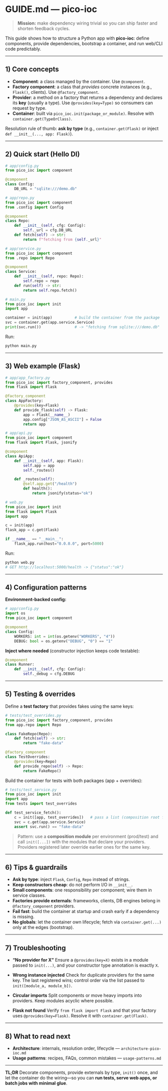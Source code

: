 # GUIDE.md — pico-ioc

> **Mission:** make dependency wiring trivial so you can ship faster and shorten feedback cycles.

This guide shows how to structure a Python app with **pico-ioc**: define components, provide dependencies, bootstrap a container, and run web/CLI code predictably.

---

## 1) Core concepts

* **Component**: a class managed by the container. Use `@component`.
* **Factory component**: a class that *provides* concrete instances (e.g., `Flask()`, clients). Use `@factory_component`.
* **Provider**: a method on a factory that returns a dependency and declares its **key** (usually a type). Use `@provides(key=Type)` so consumers can request by type.
* **Container**: built via `pico_ioc.init(package_or_module)`. Resolve with `container.get(TypeOrClass)`.

Resolution rule of thumb: **ask by type** (e.g., `container.get(Flask)` or inject `def __init__(..., app: Flask)`).

---

## 2) Quick start (Hello DI)

```python
# app/config.py
from pico_ioc import component

@component
class Config:
    DB_URL = "sqlite:///demo.db"
```

```python
# app/repo.py
from pico_ioc import component
from .config import Config

@component
class Repo:
    def __init__(self, cfg: Config):
        self._url = cfg.DB_URL
    def fetch(self) -> str:
        return f"fetching from {self._url}"
```

```python
# app/service.py
from pico_ioc import component
from .repo import Repo

@component
class Service:
    def __init__(self, repo: Repo):
        self.repo = repo
    def run(self) -> str:
        return self.repo.fetch()
```

```python
# main.py
from pico_ioc import init
import app

container = init(app)          # build the container from the package
svc = container.get(app.service.Service)
print(svc.run())               # -> "fetching from sqlite:///demo.db"
```

Run:

```bash
python main.py
```

---

## 3) Web example (Flask)

```python
# app/app_factory.py
from pico_ioc import factory_component, provides
from flask import Flask

@factory_component
class AppFactory:
    @provides(key=Flask)
    def provide_flask(self) -> Flask:
        app = Flask(__name__)
        app.config["JSON_AS_ASCII"] = False
        return app
```

```python
# app/api.py
from pico_ioc import component
from flask import Flask, jsonify

@component
class ApiApp:
    def __init__(self, app: Flask):
        self.app = app
        self._routes()

    def _routes(self):
        @self.app.get("/health")
        def health():
            return jsonify(status="ok")
```

```python
# web.py
from pico_ioc import init
from flask import Flask
import app

c = init(app)
flask_app = c.get(Flask)

if __name__ == "__main__":
    flask_app.run(host="0.0.0.0", port=5000)
```

Run:

```bash
python web.py
# GET http://localhost:5000/health -> {"status":"ok"}
```

---

## 4) Configuration patterns

**Environment-backed config:**

```python
# app/config.py
import os
from pico_ioc import component

@component
class Config:
    WORKERS: int = int(os.getenv("WORKERS", "4"))
    DEBUG: bool = os.getenv("DEBUG", "0") == "1"
```

**Inject where needed** (constructor injection keeps code testable):

```python
@component
class Runner:
    def __init__(self, cfg: Config):
        self._debug = cfg.DEBUG
```

---

## 5) Testing & overrides

Define a **test factory** that provides fakes using the same keys:

```python
# tests/test_overrides.py
from pico_ioc import factory_component, provides
from app.repo import Repo

class FakeRepo(Repo):
    def fetch(self) -> str:
        return "fake-data"

@factory_component
class TestOverrides:
    @provides(key=Repo)
    def provide_repo(self) -> Repo:
        return FakeRepo()
```

Build the container for tests with both packages (app + overrides):

```python
# tests/test_service.py
from pico_ioc import init
import app
from tests import test_overrides

def test_service_fetch():
    c = init([app, test_overrides])   # pass a list (composition root for tests)
    svc = c.get(app.service.Service)
    assert svc.run() == "fake-data"
```

> Pattern: use a **composition module** per environment (prod/test) and call `init([...])` with the modules that declare your providers. Providers registered later override earlier ones for the same key.

---

## 6) Tips & guardrails

* **Ask by type**: inject `Flask`, `Config`, `Repo` instead of strings.
* **Keep constructors cheap**: do not perform I/O in `__init__`.
* **Small components**: one responsibility per component; wire them in service classes.
* **Factories provide externals**: frameworks, clients, DB engines belong in `@factory_component` providers.
* **Fail fast**: build the container at startup and crash early if a dependency is missing.
* **No globals**: let the container own lifecycle; fetch via `container.get(...)` only at the edges (bootstrap).

---

## 7) Troubleshooting

* **“No provider for X”**
  Ensure a `@provides(key=X)` exists in a module passed to `init(...)`, and your constructor type annotation is exactly `X`.

* **Wrong instance injected**
  Check for duplicate providers for the same key. The last registered wins; control order via the list passed to `init([module_a, module_b])`.

* **Circular imports**
  Split components or move heavy imports into providers. Keep modules acyclic where possible.

* **Flask not found**
  Verify `from flask import Flask` and that your factory uses `@provides(key=Flask)`. Resolve it with `container.get(Flask)`.

---

## 8) What to read next

* **Architecture**: internals, resolution order, lifecycle — `architecture-pico-ioc.md`
* **Usage patterns**: recipes, FAQs, common mistakes — `usage-patterns.md`

---

**TL;DR**
Decorate components, provide externals by type, `init()` once, and let the container do the wiring—so you can **run tests, serve web apps, or batch jobs with minimal glue**.

